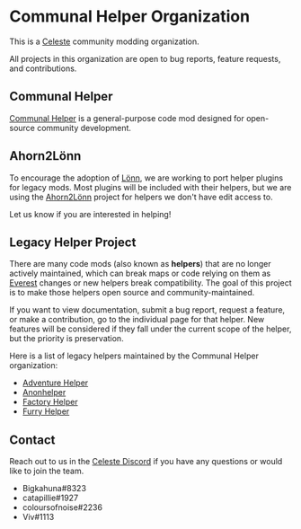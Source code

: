 Communal Helper Organization
==========================
This is a [Celeste](http://www.celestegame.com/) community modding organization. 

All projects in this organization are open to bug reports, feature requests, and contributions.

## Communal Helper
[Communal Helper](https://github.com/CommunalHelper/CommunalHelper) is a general-purpose code mod designed for open-source community development.

## Ahorn2Lönn
To encourage the adoption of [Lönn](https://github.com/CelestialCartographers/Loenn), we are working to port helper plugins for legacy mods. Most plugins will be included with their helpers, but we are using the [Ahorn2Lönn](https://github.com/CommunalHelper/Ahorn2Loenn) project for helpers we don't have edit access to. 

Let us know if you are interested in helping! 

## Legacy Helper Project
There are many code mods (also known as **helpers**) that are no longer actively maintained, which can break maps or code relying on them as [Everest](https://everestapi.github.io/) changes or new helpers break compatibility. The goal of this project is to make those helpers open source and community-maintained.

If you want to view documentation, submit a bug report, request a feature, or make a contribution, go to the individual page for that helper. New features will be considered if they fall under the current scope of the helper, but the priority is preservation. 

Here is a list of legacy helpers maintained by the Communal Helper organization:
- [Adventure Helper](https://github.com/CommunalHelper/AdventureHelper)
- [Anonhelper](https://github.com/CommunalHelper/AnonHelper)
- [Factory Helper](https://github.com/CommunalHelper/FactoryHelper)
- [Furry Helper](https://github.com/CommunalHelper/FurryHelper)

## Contact
Reach out to us in the [Celeste Discord](https://discord.com/invite/celeste) if you have any questions or would like to join the team.
- Bigkahuna#8323
- catapillie#1927
- coloursofnoise#2236
- Viv#1113
